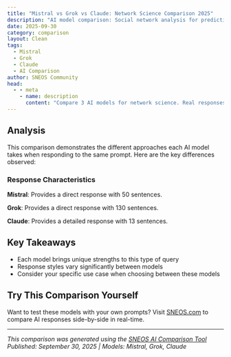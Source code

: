 ```yaml
---
title: "Mistral vs Grok vs Claude: Network Science Comparison 2025"
description: "AI model comparison: Social network analysis for predicting trends and behaviors..."
date: 2025-09-30
category: comparison
layout: Clean
tags:
  - Mistral
  - Grok
  - Claude
  - AI Comparison
author: SNEOS Community
head:
  - - meta
    - name: description
      content: "Compare 3 AI models for network science. Real responses from Mistral, Grok, Claude with detailed analysis."
---
```


<ChatComparison
  title="Mistral vs Grok vs Claude: Network Science Comparison 2025"
  prompt="Social network analysis for predicting trends and behaviors"
  :responses='{
    "Mistral": "Social network analysis (SNA) is a powerful tool for predicting trends and behaviors by examining the relationships and interactions between individuals, groups, or entities within a network. Here\u0027s how you can use SNA for prediction:\n\n### 1. **Identifying Key Influencers**\n   - **Centrality Measures**: Use metrics like degree centrality, betweenness centrality, and closeness centrality to identify key influencers within the network. These individuals can drive trends and behaviors.\n   - **Eigenvector Centrality**: This measure considers the importance of an individual\u0027s connections, helping to identify those who are connected to other influential nodes.\n\n### 2. **Community Detection**\n   - **Modularity**: Detect communities or clusters within the network. Understanding these subgroups can help predict how information or behaviors will spread within and between these communities.\n   - **Louvain Method**: An algorithm for community detection that optimizes modularity.\n\n### 3. **Information Diffusion**\n   - **Cascades**: Analyze how information spreads through the network. Identify nodes that are critical in the diffusion process.\n   - **Susceptible-Infected-Recovered (SIR) Model**: Use epidemiological models to simulate the spread of information or behaviors.\n\n### 4. **Sentiment Analysis**\n   - **Text Analysis**: Combine SNA with sentiment analysis to understand the emotional tone of interactions. This can help predict shifts in public opinion or consumer sentiment.\n   - **Natural Language Processing (NLP)**: Use NLP techniques to analyze the content of messages and posts within the network.\n\n### 5. **Temporal Analysis**\n   - **Dynamic Networks**: Analyze how the network changes over time. Temporal analysis can help predict future trends by understanding past patterns.\n   - **Event Detection**: Identify significant events or changes in the network that could influence future behaviors.\n\n### 6. **Structural Holes**\n   - **Bridging Nodes**: Identify nodes that act as bridges between different communities. These nodes can be crucial in the spread of information or behaviors across the network.\n   - **Structural Hole Theory**: Use this theory to understand how the absence of ties between certain nodes can create opportunities for information flow.\n\n### 7. **Predictive Modeling**\n   - **Machine Learning**: Integrate SNA with machine learning algorithms to build predictive models. Features derived from SNA can be used as inputs for these models.\n   - **Time Series Analysis**: Use time series data to predict future trends based on historical network data.\n\n### 8. **Visualization**\n   - **Network Graphs**: Visualize the network to gain insights into its structure and dynamics. Tools like Gephi, Cytoscape, or NetworkX can be used for this purpose.\n   - **Heatmaps**: Use heatmaps to visualize the density of interactions or the spread of information within the network.\n\n### 9. **Behavioral Analysis**\n   - **Behavioral Patterns**: Identify recurring patterns of behavior within the network. These patterns can be used to predict future behaviors.\n   - **Social Norms**: Understand the social norms and cultural influences within the network that drive behaviors.\n\n### 10. **Ethical Considerations**\n   - **Privacy**: Ensure that the analysis respects the privacy and consent of individuals within the network.\n   - **Bias**: Be aware of potential biases in the data and analysis that could affect the accuracy of predictions.\n\n### Tools and Technologies\n- **Gephi**: For visualizing and analyzing networks.\n- **NetworkX**: A Python library for the creation, manipulation, and study of complex networks.\n- **Cytoscape**: For visualizing molecular interaction networks and integrating these interactions with gene expression profiles.\n- **R**: With packages like igraph for network analysis.\n- **Python**: With libraries like NetworkX, PyVis, and Graph-tool.\n\n### Applications\n- **Marketing**: Predict consumer behaviors and trends to optimize marketing strategies.\n- **Public Health**: Predict the spread of diseases or health behaviors.\n- **Social Sciences**: Understand social dynamics and predict societal trends.\n- **Business**: Identify key influencers and predict market trends.\n\nBy leveraging these techniques and tools, social network analysis can provide valuable insights and predictions about trends and behaviors within a network.",
    "Grok": "Social Network Analysis (SNA) is a powerful methodology for studying the structure and dynamics of social relationships within networks. It can be applied to predict trends and behaviors by analyzing the connections, interactions, and influence patterns among individuals, groups, or entities in a network. Here\u0027s an in-depth look at how SNA is used for predicting trends and behaviors, along with key concepts, tools, and methodologies.\n\n---\n\n### **1. What is Social Network Analysis?**\nSNA is the process of mapping and analyzing relationships and flows between people, groups, organizations, or other connected entities. It uses graph theory to represent these relationships as nodes (entities) and edges (relationships). By studying the structure and properties of networks, SNA helps uncover hidden patterns, influential actors, and potential trends or behaviors.\n\n#### **Key Concepts in SNA:**\n- **Nodes and Edges**: Nodes represent individuals or entities, while edges represent the relationships or interactions between them (e.g., friendships, collaborations, or communications).\n- **Centrality Measures**: Metrics like degree centrality (number of connections), betweenness centrality (control over information flow), and eigenvector centrality (influence based on connections to other influential nodes) help identify key players in a network.\n- **Clustering and Communities**: Networks often form clusters or communities of tightly connected nodes, which can reveal sub-groups with shared interests or behaviors.\n- **Network Density**: The proportion of actual connections to possible connections in a network, which indicates the level of cohesion or interaction.\n- **Homophily**: The tendency of individuals to connect with others who are similar to them, which can influence the spread of behaviors or trends.\n- **Diffusion of Innovations**: How ideas, trends, or behaviors spread through networks, often modeled using theories like the Bass Diffusion Model.\n\n---\n\n### **2. How SNA is Used to Predict Trends and Behaviors**\nSNA can be leveraged to predict trends and behaviors by analyzing patterns of interaction, influence, and information flow. Below are some common applications and approaches:\n\n#### **a. Trend Prediction**\n- **Identifying Influencers**: Centrality measures can identify key influencers (e.g., individuals with high eigenvector centrality) who are likely to drive trends. For example, in social media, influencers with many followers or high engagement can initiate viral trends.\n- **Tracking Information Spread**: By modeling the flow of information through a network, SNA can predict how quickly a trend will spread and which communities will adopt it. Epidemic models (e.g., SIR model: Susceptible-Infected-Recovered) are often used to simulate this spread.\n- **Cluster Analysis**: Detecting clusters or communities in a network can reveal early adopters of a trend. Trends often start in niche communities before spreading to the broader network.\n\n#### **b. Behavior Prediction**\n- **Social Influence and Peer Effects**: Behaviors are often influenced by peers. SNA helps measure the strength of social ties and predict how behaviors (e.g., adopting a product, voting, or healthy habits) spread through a network via mechanisms like social learning or conformity.\n- **Homophily and Behavior Patterns**: Similar individuals tend to adopt similar behaviors. SNA can predict individual behavior based on the behaviors of their close connections.\n- **Diffusion Models**: Models like the Threshold Model (where individuals adopt a behavior only if a certain percentage of their connections have adopted it) or the Cascade Model (where adoption spreads like a chain reaction) help predict behavioral contagion.\n\n#### **c. Sentiment and Opinion Analysis**\n- SNA, combined with natural language processing (NLP), can analyze the sentiment of posts or communications in a network to predict shifts in public opinion or emerging trends. For instance, analyzing Twitter networks can reveal growing support or opposition to a topic.\n\n#### **d. Predictive Modeling with Network Features**\n- Network-based features (e.g., centrality, clustering coefficient, node degree) can be used as inputs in machine learning models to predict outcomes like purchasing behavior, political leanings, or health outcomes.\n- Temporal network analysis can track changes in network structure over time to forecast future behaviors or trends.\n\n---\n\n### **3. Applications of SNA in Predicting Trends and Behaviors**\nSNA is widely used across domains to forecast trends and behaviors. Here are some real-world examples:\n\n#### **a. Marketing and Consumer Behavior**\n- Predicting the adoption of new products by identifying early adopters and influencers in social media networks.\n- Analyzing customer networks to predict churn (e.g., if key connections leave a service, others might follow).\n- Viral marketing campaigns leverage SNA to target central nodes for maximum impact.\n\n#### **b. Public Health**\n- Predicting the spread of diseases by modeling contact networks (e.g., using SNA to identify super-spreaders during pandemics).\n- Encouraging healthy behaviors (e.g., smoking cessation or vaccination) by targeting influential individuals in a community.\n\n#### **c. Political Campaigns and Social Movements**\n- Predicting election outcomes by analyzing voter influence networks and opinion leaders.\n- Tracking the spread of social movements or protests through online and offline networks (e.g., hashtag diffusion on Twitter during the Arab Spring).\n\n#### **d. Technology and Innovation**\n- Predicting technology adoption rates by studying collaboration networks within industries or organizations.\n- Identifying potential innovators or disruptors by analyzing their position in knowledge-sharing networks.\n\n#### **e. Crime and Security**\n- Predicting criminal behavior or terrorist activities by analyzing communication and affiliation networks.\n- Identifying key players in illegal networks using centrality measures.\n\n---\n\n### **4. Tools and Techniques for SNA**\nSeveral tools and techniques are available for conducting SNA and making predictions:\n\n#### **a. Software and Libraries**\n- **Gephi**: An open-source tool for visualizing and analyzing networks.\n- **NetworkX**: A Python library for creating, manipulating, and studying complex networks.\n- **Pajek**: A tool for large-scale network analysis and visualization.\n- **UCINET**: A comprehensive software for SNA with advanced statistical tools.\n- **Graph Databases**: Tools like Neo4j are used to store and query network data efficiently.\n\n#### **b. Data Sources**\n- Social media platforms (e.g., Twitter, Instagram, LinkedIn) provide rich data for SNA through APIs (e.g., follower networks, retweets, likes).\n- Communication logs (e.g., emails, phone records) are used in organizational or criminal analyses.\n- Surveys and interviews can map offline social networks.\n\n#### **c. Predictive Models**\n- **Machine Learning**: Combine network features with supervised learning (e.g., logistic regression, random forests) to predict behaviors or trends.\n- **Agent-Based Modeling (ABM)**: Simulate individual behaviors in a network to predict emergent trends.\n- **Epidemic Models**: Use SIR or SEIR models to predict the spread of trends or behaviors through a network.\n\n---\n\n### **5. Challenges in Using SNA for Prediction**\nWhile SNA is a powerful tool, it faces several challenges:\n- **Data Quality and Availability**: Incomplete or noisy data (e.g., missing connections or biased sampling) can lead to inaccurate predictions.\n- **Dynamic Networks**: Social networks evolve over time, making static models less effective. Temporal analysis is often needed but is computationally expensive.\n- **Privacy and Ethics**: Collecting and analyzing personal network data raises ethical concerns and requires compliance with regulations like GDPR.\n- **Scalability**: Large networks (e.g., social media with millions of users) require significant computational resources for analysis.\n- **Causality**: SNA often identifies correlations (e.g., between connections and behavior), but establishing causality can be difficult.\n\n---\n\n### **6. Case Study: Predicting Trends on Twitter**\n**Objective**: Predict the virality of a hashtag or meme on Twitter.\n- **Data**: Twitter API is used to collect data on users, followers, retweets, and hashtag usage.\n- **Network Construction**: Nodes represent users, and edges represent follower relationships or retweet interactions.\n- **Analysis**:\n  - Identify influential users using centrality measures (e.g., degree centrality for most connections, betweenness centrality for information bridges).\n  - Detect communities using clustering algorithms like Louvain Modularity to identify niche groups driving the trend.\n  - Model diffusion using an epidemic model to predict how many users will adopt the hashtag over time.\n- **Outcome**: Predictions about the spread of the hashtag, including potential virality and key influencers, help marketers or analysts act accordingly.\n\n---\n\n### **7. Future Directions**\n- **Integration with AI**: Combining SNA with deep learning (e.g., Graph Neural Networks) to predict trends and behaviors in complex, dynamic networks.\n- **Real-Time Analysis**: Leveraging streaming data for real-time trend prediction, especially on platforms like TikTok or Instagram.\n- **Multilayer Networks**: Analyzing networks across multiple dimensions (e.g., online and offline interactions) for more accurate predictions.\n- **Ethical Frameworks**: Developing guidelines for responsible use of SNA in predictive modeling to protect privacy and prevent misuse.\n\n---\n\n### **Conclusion**\nSocial Network Analysis is a valuable tool for predicting trends and behaviors by uncovering the underlying structures and dynamics of social interactions. By identifying influencers, mapping communities, and modeling diffusion processes, SNA provides actionable insights across domains like marketing, public health, and politics. While challenges like data quality and ethical concerns persist, advancements in tools, techniques, and interdisciplinary approaches continue to enhance its predictive power. If you\u0027re interested in applying SNA to a specific problem, consider starting with accessible tools like Gephi or NetworkX and focusing on well-defined network data sources.",
    "Claude": "# Social Network Analysis for Predicting Trends and Behaviors\n\nSocial Network Analysis (SNA) is a powerful methodology for understanding and predicting trends and behaviors by examining the structure and dynamics of social relationships. Here\u0027s a comprehensive overview:\n\n## Core Concepts\n\n### Network Structure Elements\n- **Nodes**: Individuals, organizations, or entities\n- **Edges**: Relationships, interactions, or connections\n- **Centrality**: Measures of importance within the network\n- **Communities**: Clusters of highly connected nodes\n- **Bridges**: Connections between different groups\n\n### Key Metrics\n- **Degree Centrality**: Number of direct connections\n- **Betweenness Centrality**: Control over information flow\n- **Closeness Centrality**: Speed of reaching other nodes\n- **Clustering Coefficient**: Local network density\n- **Path Length**: Distance between nodes\n\n## Predictive Applications\n\n### Trend Prediction\n\u0060\u0060\u0060\nInformation Diffusion Models:\n\u251C\u2500\u2500 Threshold Models\n\u251C\u2500\u2500 Cascade Models\n\u251C\u2500\u2500 Epidemic Models\n\u2514\u2500\u2500 Machine Learning Approaches\n\u0060\u0060\u0060\n\n**Example Applications:**\n- Viral content prediction\n- Product adoption forecasting\n- Opinion spread modeling\n- Market trend analysis\n\n### Behavior Prediction\n- **Individual Level**: Predicting user actions based on network position\n- **Group Level**: Community behavior and collective actions\n- **System Level**: Network-wide phenomena and emergent behaviors\n\n## Methodological Approaches\n\n### 1. Structural Analysis\n- Identify influential nodes (opinion leaders, early adopters)\n- Map information pathways\n- Detect community structures\n- Analyze network evolution over time\n\n### 2. Dynamic Modeling\n\u0060\u0060\u0060python\n# Example: Simple influence model\ndef influence_spread(network, initial_adopters, threshold=0.3):\n    adopters = set(initial_adopters)\n    changed = True\n    \n    while changed:\n        changed = False\n        for node in network.nodes():\n            if node not in adopters:\n                influenced_neighbors = len([n for n in network.neighbors(node) \n                                          if n in adopters])\n                total_neighbors = len(list(network.neighbors(node)))\n                \n                if influenced_neighbors / total_neighbors \u003E= threshold:\n                    adopters.add(node)\n                    changed = True\n    \n    return adopters\n\u0060\u0060\u0060\n\n### 3. Machine Learning Integration\n- **Feature Engineering**: Network-based features (centrality, position, etc.)\n- **Graph Neural Networks**: Deep learning on graph structures\n- **Temporal Models**: Time-series analysis of network dynamics\n- **Ensemble Methods**: Combining multiple prediction approaches\n\n## Data Sources and Collection\n\n### Traditional Sources\n- Survey data and questionnaires\n- Communication logs\n- Organizational charts\n- Citation networks\n\n### Digital Sources\n- Social media platforms\n- Email networks\n- Mobile communication data\n- Online collaboration platforms\n- E-commerce interactions\n\n### Data Types\n- **Static Networks**: Fixed relationships\n- **Dynamic Networks**: Time-varying connections\n- **Multiplex Networks**: Multiple relationship types\n- **Attributed Networks**: Node/edge properties\n\n## Prediction Techniques\n\n### 1. Diffusion Models\n**Independent Cascade Model:**\n- Each active node gets one chance to activate neighbors\n- Activation probability based on edge weights\n\n**Linear Threshold Model:**\n- Nodes activate when influenced neighbors exceed threshold\n- Cumulative influence approach\n\n### 2. Link Prediction\n- Predicting future connections\n- Common neighbor metrics\n- Preferential attachment models\n- Matrix factorization approaches\n\n### 3. Community Evolution\n- Predicting community changes\n- Growth, decline, merging, splitting patterns\n- Stability analysis\n\n## Real-World Applications\n\n### Marketing and Business\n- **Influencer Identification**: Finding key nodes for marketing campaigns\n- **Customer Segmentation**: Community-based targeting\n- **Product Recommendation**: Network-based collaborative filtering\n- **Churn Prediction**: Using network position to predict customer retention\n\n### Public Health\n- **Epidemic Modeling**: Disease spread prediction\n- **Intervention Planning**: Optimal vaccination strategies\n- **Health Behavior**: Adoption of health practices\n\n### Political Science\n- **Electoral Prediction**: Voting behavior based on social influence\n- **Opinion Dynamics**: Political preference evolution\n- **Coalition Formation**: Alliance prediction\n\n### Technology and Innovation\n- **Technology Adoption**: Innovation diffusion patterns\n- **Research Collaboration**: Scientific breakthrough prediction\n- **Platform Growth**: User adoption modeling\n\n## Challenges and Limitations\n\n### Data Quality Issues\n- **Sampling Bias**: Incomplete"
  }'
  published-date="13:21"
/>

## Analysis

This comparison demonstrates the different approaches each AI model takes when responding to the same prompt. Here are the key differences observed:

### Response Characteristics

**Mistral**: Provides a direct response with 50 sentences. 

**Grok**: Provides a direct response with 130 sentences. 

**Claude**: Provides a detailed response with 13 sentences. 

## Key Takeaways

- Each model brings unique strengths to this type of query
- Response styles vary significantly between models
- Consider your specific use case when choosing between these models

## Try This Comparison Yourself

Want to test these models with your own prompts? Visit [SNEOS.com](https://sneos.com) to compare AI responses side-by-side in real-time.

---

*This comparison was generated using the [SNEOS AI Comparison Tool](https://sneos.com)*
*Published: September 30, 2025 | Models: Mistral, Grok, Claude*
